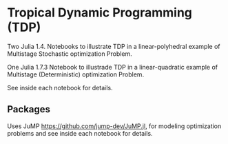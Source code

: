 # Tropical Dynamic Programming (TDP)

Two Julia 1.4. Notebooks to illustrate TDP in a linear-polyhedral example of Multistage Stochastic optimization Problem.

One Julia 1.7.3 Notebook to illustrade TDP in a linear-quadratic example of Multistage (Deterministic) optimization Problem.

See inside each notebook for details.

## Packages

Uses
JuMP https://github.com/jump-dev/JuMP.jl, for modeling optimization problems
and see inside each notebook for details.

